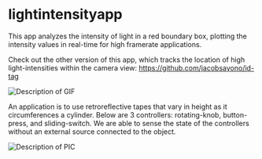 # lightintensityapp

This app analyzes the intensity of light in a red boundary box, plotting the intensity values in real-time for high framerate applications.

Check out the other version of this app, which tracks the location of high light-intensities within the camera view: https://github.com/jacobsayono/id-tag

![Description of GIF](/assets/rbb.gif)

An application is to use retroreflective tapes that vary in height as it circumferences a cylinder.
Below are 3 controllers: rotating-knob, button-press, and sliding-switch.
We are able to sense the state of the controllers without an external source connected to the object.

![Description of PIC](/assets/controllers.png)
